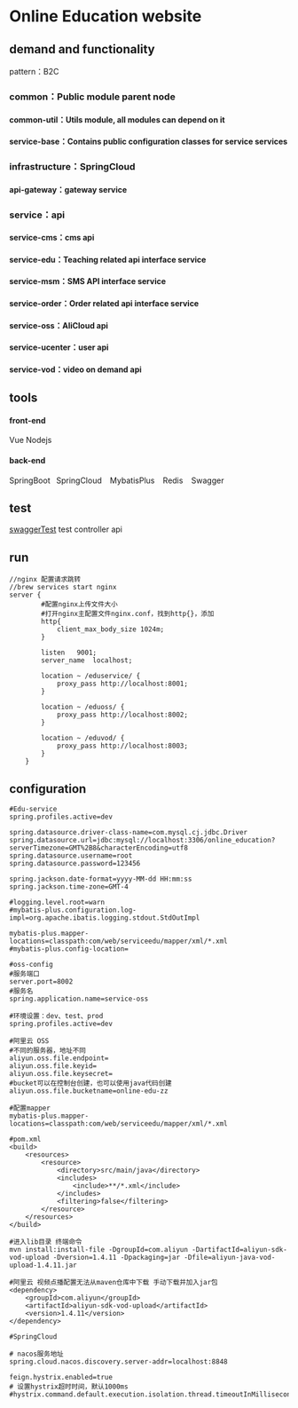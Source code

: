 # Online Education website

## demand and functionality
pattern：B2C  

### common：Public module parent node
#### common-util：Utils module, all modules can depend on it
#### service-base：Contains public configuration classes for service services
### infrastructure：SpringCloud
#### api-gateway：gateway service
### service：api
#### service-cms：cms api
#### service-edu：Teaching related api interface service
#### service-msm：SMS API interface service
#### service-order：Order related api interface service
#### service-oss：AliCloud api
#### service-ucenter：user api
#### service-vod：video on demand api
## tools
#### front-end
Vue Nodejs
#### back-end
SpringBoot &ensp;SpringCloud &ensp; MybatisPlus &ensp; Redis &ensp; Swagger &ensp; 
## test
[swaggerTest](http://localhost:8001/swagger-ui.html) test controller api

## run
```
//nginx 配置请求跳转
//brew services start nginx
server {
        #配置nginx上传文件大小
        #打开nginx主配置文件nginx.conf，找到http{}，添加
        http{
            client_max_body_size 1024m;
        }
        
        listen   9001;
        server_name  localhost;
        
        location ~ /eduservice/ {
            proxy_pass http://localhost:8001;
        }
        
        location ~ /eduoss/ {
            proxy_pass http://localhost:8002;
        }

        location ~ /eduvod/ {
            proxy_pass http://localhost:8003;
        }
    }
```

## configuration
```editorconfig
#Edu-service
spring.profiles.active=dev

spring.datasource.driver-class-name=com.mysql.cj.jdbc.Driver
spring.datasource.url=jdbc:mysql://localhost:3306/online_education?serverTimezone=GMT%2B8&characterEncoding=utf8
spring.datasource.username=root
spring.datasource.password=123456

spring.jackson.date-format=yyyy-MM-dd HH:mm:ss
spring.jackson.time-zone=GMT-4

#logging.level.root=warn
#mybatis-plus.configuration.log-impl=org.apache.ibatis.logging.stdout.StdOutImpl

mybatis-plus.mapper-locations=classpath:com/web/serviceedu/mapper/xml/*.xml
#mybatis-plus.config-location=
```


```editorconfig
#oss-config
#服务端口
server.port=8002
#服务名
spring.application.name=service-oss

#环境设置：dev、test、prod
spring.profiles.active=dev

#阿里云 OSS
#不同的服务器，地址不同
aliyun.oss.file.endpoint=
aliyun.oss.file.keyid=
aliyun.oss.file.keysecret=
#bucket可以在控制台创建，也可以使用java代码创建
aliyun.oss.file.bucketname=online-edu-zz
```

```editorconfig
#配置mapper
mybatis-plus.mapper-locations=classpath:com/web/serviceedu/mapper/xml/*.xml

#pom.xml
<build>
    <resources>
        <resource>
            <directory>src/main/java</directory>
            <includes>
                <include>**/*.xml</include>
            </includes>
            <filtering>false</filtering>
        </resource>
    </resources>
</build>
```

```editorconfig
#进入lib目录 终端命令
mvn install:install-file -DgroupId=com.aliyun -DartifactId=aliyun-sdk-vod-upload -Dversion=1.4.11 -Dpackaging=jar -Dfile=aliyun-java-vod-upload-1.4.11.jar

#阿里云 视频点播配置无法从maven仓库中下载 手动下载并加入jar包
<dependency>
    <groupId>com.aliyun</groupId>
    <artifactId>aliyun-sdk-vod-upload</artifactId>
    <version>1.4.11</version>
</dependency>

```

```editorconfig
#SpringCloud

# nacos服务地址
spring.cloud.nacos.discovery.server-addr=localhost:8848

feign.hystrix.enabled=true
# 设置hystrix超时时间，默认1000ms
#hystrix.command.default.execution.isolation.thread.timeoutInMilliseconds=6000
```
